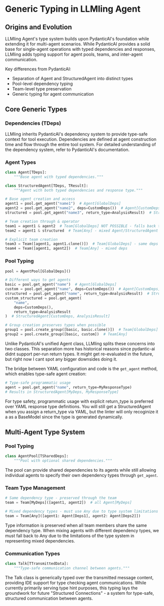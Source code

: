 # Generic Typing in LLMling Agent

## Origins and Evolution

LLMling Agent's type system builds upon PydanticAI's foundation while extending it for multi-agent scenarios.
While PydanticAI provides a solid base for single-agent operations with typed dependencies and responses,
LLMling adds typing support for agent pools, teams, and inter-agent communication.

Key differences from PydanticAI:
- Separation of Agent and StructuredAgent into distinct types
- Pool-level dependency typing
- Team-level type preservation
- Generic typing for agent communication

## Core Generic Types

### Dependencies (TDeps)
LLMling inherits PydanticAI's dependency system to provide type-safe context for tool execution.
Dependencies are defined at agent construction time and flow through the entire tool system.
For detailed understanding of the dependency system, refer to PydanticAI's documentation.

### Agent Types
```python
class Agent[TDeps]:
    """Base agent with typed dependencies."""

class StructuredAgent[TDeps, TResult]:
    """Agent with both typed dependencies and response type."""

# Base agent creation and access
agent1 = pool.get_agent("name1")  # Agent[GlobalDeps]
agent2 = pool.get_agent("name2", deps=CustomDeps())  # Agent[CustomDeps]
structured = pool.get_agent("name3", return_type=AnalysisResult)  # StructuredAgent[GlobalDeps, AnalysisResult]

# Team creation through & operator
team1 = agent1 & agent2  # Team[GlobalDeps] NOT POSSIBLE - falls back to Any
team2 = agent1 & structured  # Team[Any] - mixed Agent/StructuredAgent

# Explicit team creation
team3 = Team([agent1, agent1.clone()])  # Team[GlobalDeps] - same deps preserved
team4 = Team([agent1, agent2])  # Team[Any] - mixed deps
```

### Pool Typing
```python
pool = AgentPool[GlobalDeps]()

# Different ways to get agents
basic = pool.get_agent("name")  # Agent[GlobalDeps]
custom = pool.get_agent("name", deps=CustomDeps())  # Agent[CustomDeps]
structured = pool.get_agent("name", return_type=AnalysisResult)  # StructuredAgent[GlobalDeps, AnalysisResult]
custom_structured = pool.get_agent(
    "name",
    deps=CustomDeps(),
    return_type=AnalysisResult
)  # StructuredAgent[CustomDeps, AnalysisResult]

# Group creation preserves types when possible
group1 = pool.create_group([basic, basic.clone()])  # Team[GlobalDeps]
group2 = pool.create_group([basic, custom])  # Team[Any]
```

Unlike PydanticAI's unified Agent class, LLMling splits these concerns into two classes.
This separation more has historical reasons since pydantic-ai didnt support per-run return types.
It might get re-evaluated in the future, but right now I cant spot any bigger downsides doing it.

The bridge between YAML configuration and code is the `get_agent` method, which enables type-safe agent creation:

```python
# Type-safe programmatic usage
agent = pool.get_agent("name", return_type=MyResponseType)
# Results in StructuredAgent[MyDeps, MyResponseType]
```

For type safety, programmatic usage with explicit return_type is preferred over YAML response type definitions.
You will still get a StructuredAgent when you assign a return_type via YAML, but the linter will only recoginize it a as
a BaseModel since the type is generated dynamically.

## Multi-Agent Type System

### Pool Typing
```python
class AgentPool[TSharedDeps]:
    """Pool with optional shared dependencies."""
```
The pool can provide shared dependencies to its agents while still allowing individual agents to specify their own dependency types through `get_agent`.

### Team Type Management
```python
# Same dependency type - preserved through the team
team = Team[MyDeps]([agent1, agent2])  # all Agent[MyDeps]

# Mixed dependency types - must use Any due to type system limitations
team = Team[Any]([agent1: Agent[Deps1], agent2: Agent[Deps2]])
```

Type information is preserved when all team members share the same dependency type. When mixing agents with different dependency types, we must fall back to Any due to the limitations of the type system in representing mixed dependencies.

### Communication Types
```python
class Talk[TTransmittedData]:
    """Type-safe communication channel between agents."""
```

The Talk class is generically typed over the transmitted message content, providing IDE support for type checking agent communications. While currently primarily serving type hint purposes, this typing lays the groundwork for future "Structured Connections" - a system for type-safe, structured communication between agents.
